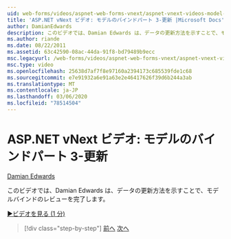 ```yaml
---
uid: web-forms/videos/aspnet-web-forms-vnext/aspnet-vnext-videos-model-binding-part-3-updating
title: 'ASP.NET vNext ビデオ: モデルのバインドパート 3-更新 |Microsoft Docs'
author: DamianEdwards
description: このビデオでは、Damian Edwards は、データの更新方法を示すことで、モデルバインドのレビューを完了します。
ms.author: riande
ms.date: 08/22/2011
ms.assetid: 63c42590-08ac-44da-91f8-bd79489b9ecc
msc.legacyurl: /web-forms/videos/aspnet-web-forms-vnext/aspnet-vnext-videos-model-binding-part-3-updating
msc.type: video
ms.openlocfilehash: 25638d7af7f8e97160a2394173c685539fde1c68
ms.sourcegitcommit: e7e91932a6e91a63e2e46417626f39d6b244a3ab
ms.translationtype: MT
ms.contentlocale: ja-JP
ms.lasthandoff: 03/06/2020
ms.locfileid: "78514504"
---
```

# <a name="aspnet-vnext-videos-model-binding-part-3---updating"></a>ASP.NET vNext ビデオ: モデルのバインドパート 3-更新

[Damian Edwards](https://github.com/DamianEdwards)

このビデオでは、Damian Edwards は、データの更新方法を示すことで、モデルバインドのレビューを完了します。

[&#9654;ビデオを見る (1 分)](https://channel9.msdn.com/Blogs/ASP-NET-Site-Videos/aspnet-vnext-videos-model-binding-part-3-updating)

> [!div class="step-by-step"]
> [前へ](aspnet-vnext-videos-model-binding-part-2-filtering.md)
> [次へ](aspnet-45-web-forms-model-binding.md)
